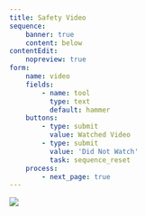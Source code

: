 ```yaml
---
title: Safety Video
sequence:
    banner: true
    content: below
contentEdit:
    nopreview: true
form:
    name: video
    fields:
        - name: tool
          type: text
          default: hammer
    buttons:
        - type: submit
          value: Watched Video
        - type: submit
          value: 'Did Not Watch'
          task: sequence_reset
    process:
        - next_page: true
---
```

![](timelapse.mp4?resize=85%,600)

